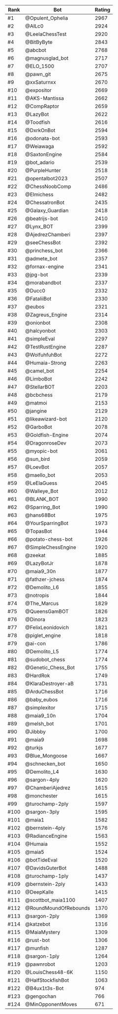 Rank|Bot|Rating
---|---|---
#1|@Opulent_Ophelia|2967
#2|@AILc0|2924
#3|@LeelaChessTest|2920
#4|@BitByByte|2843
#5|@abcbot|2768
#6|@magnusglad_bot|2717
#7|@ELO_1500|2707
#8|@pawn_git|2675
#9|@xxSaturnxx|2670
#10|@expositor|2669
#11|@AKS-Mantissa|2662
#12|@CompRaptor|2659
#13|@LazyBot|2622
#14|@Toodfish|2616
#15|@DxrkOnBot|2594
#16|@odonata-bot|2593
#17|@Weiawaga|2592
#18|@SaxtonEngine|2584
#19|@bot_adario|2539
#20|@PurpleHunter|2518
#21|@opentalbot2023|2507
#22|@ChessNoobComp|2486
#23|@Elmichess|2482
#24|@ChessatronBot|2435
#25|@Galaxy_Guardian|2418
#26|@beatrijs-bot|2410
#27|@Lynx_BOT|2399
#28|@AjedrezChamberi|2397
#29|@seeChessBot|2392
#30|@princhess_bot|2366
#31|@admete_bot|2357
#32|@fornax-engine|2341
#33|@jpg-bot|2339
#34|@morabandbot|2337
#35|@Ducc0|2332
#36|@FataliiBot|2330
#37|@eubos|2321
#38|@Zagreus_Engine|2314
#39|@onionbot|2308
#40|@halcyonbot|2303
#41|@simpleEval|2297
#42|@TestRustEngine|2287
#43|@WolfuhfuhBot|2272
#44|@Humaia-Strong|2263
#45|@camel_bot|2254
#46|@LimboBot|2242
#47|@StellarBOT|2203
#48|@bcbchess|2179
#49|@matmoi|2153
#50|@jangine|2129
#51|@likeawizard-bot|2120
#52|@GarboBot|2078
#53|@Goldfish-Engine|2074
#54|@DragonroseDev|2073
#55|@myopic-bot|2061
#56|@sun_bird|2059
#57|@LoevBot|2057
#58|@maello_bot|2053
#59|@LeElaGuess|2045
#60|@Walleye_Bot|2012
#61|@BLANK_BOT|1990
#62|@Sparring_Bot|1990
#63|@hans68Bot|1975
#64|@YourSparringBot|1973
#65|@TopasBot|1944
#66|@potato-chess-bot|1926
#67|@SimpleChessEngine|1920
#68|@zeekat|1885
#69|@LazyBotJr|1878
#70|@maia9_30n|1877
#71|@fathzer-jchess|1874
#72|@Demolito_L6|1855
#73|@notropis|1844
#74|@The_Marcus|1829
#75|@QueensGamBOT|1826
#76|@Dinora|1823
#77|@FelixLeonidovich|1821
#78|@piglet_engine|1818
#79|@ai-con|1786
#80|@Demolito_L5|1774
#81|@sudobot_chess|1774
#82|@Genetic_Chess_Bot|1755
#83|@HardRok|1749
#84|@KlaraDestroyer-aB|1731
#85|@ArduChessBot|1716
#86|@baby_eubos|1716
#87|@simplexitor|1715
#88|@maia9_10n|1704
#89|@melsh_bot|1701
#90|@Jibbby|1700
#91|@maia9|1698
#92|@turkjs|1677
#93|@Blue_Mongoose|1667
#94|@schnecken_bot|1650
#95|@Demolito_L4|1630
#96|@sargon-4ply|1620
#97|@ChamberiAjedrez|1615
#98|@monchester|1615
#99|@turochamp-2ply|1597
#100|@sargon-3ply|1595
#101|@maia1|1582
#102|@bernstein-4ply|1576
#103|@RadianceEngine|1563
#104|@Humaia|1552
#105|@maia5|1524
#106|@botTideEval|1520
#107|@DavidsGuterBot|1488
#108|@turochamp-1ply|1437
#109|@bernstein-2ply|1433
#110|@DeepKalle|1415
#111|@scottbot_maia1100|1407
#112|@RoundMoundOfRebounds|1370
#113|@sargon-2ply|1369
#114|@katzebot|1316
#115|@MaiaMystery|1309
#116|@rust-bot|1306
#117|@munfish|1287
#118|@sargon-1ply|1264
#119|@pawnrobot|1203
#120|@LouisChess48-6K|1150
#121|@HalfStockfishBot|1063
#122|@B4ux1t3s-Bot|974
#123|@gengochan|766
#124|@MinOpponentMoves|671
